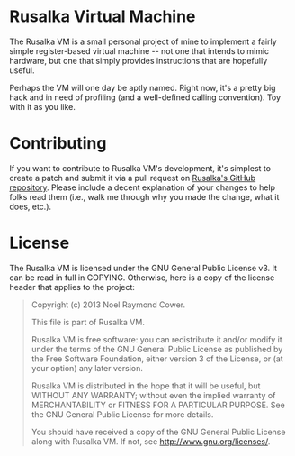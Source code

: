 # Rusalka Virtual Machine

The Rusalka VM is a small personal project of mine to implement a fairly simple
register-based virtual machine -- not one that intends to mimic hardware, but
one that simply provides instructions that are hopefully useful.

Perhaps the VM will one day be aptly named. Right now, it's a pretty big hack
and in need of profiling (and a well-defined calling convention). Toy with it
as you like.


# Contributing

If you want to contribute to Rusalka VM's development, it's simplest to create
a patch and submit it via a pull request on [Rusalka's GitHub repository].
Please include a decent explanation of your changes to help folks read them
(i.e., walk me through why you made the change, what it does, etc.).

[Rusalka's GitHub repository]: https://github.com/nilium/rusalka-vm


# License

The Rusalka VM is licensed under the GNU General Public License v3. It can be
read in full in COPYING. Otherwise, here is a copy of the license header that
applies to the project:

> Copyright (c) 2013 Noel Raymond Cower.
> 
> This file is part of Rusalka VM.
> 
> Rusalka VM is free software: you can redistribute it and/or modify
> it under the terms of the GNU General Public License as published by
> the Free Software Foundation, either version 3 of the License, or
> (at your option) any later version.
> 
> Rusalka VM is distributed in the hope that it will be useful,
> but WITHOUT ANY WARRANTY; without even the implied warranty of
> MERCHANTABILITY or FITNESS FOR A PARTICULAR PURPOSE.  See the
> GNU General Public License for more details.
> 
> You should have received a copy of the GNU General Public License
> along with Rusalka VM.  If not, see <http://www.gnu.org/licenses/>.

